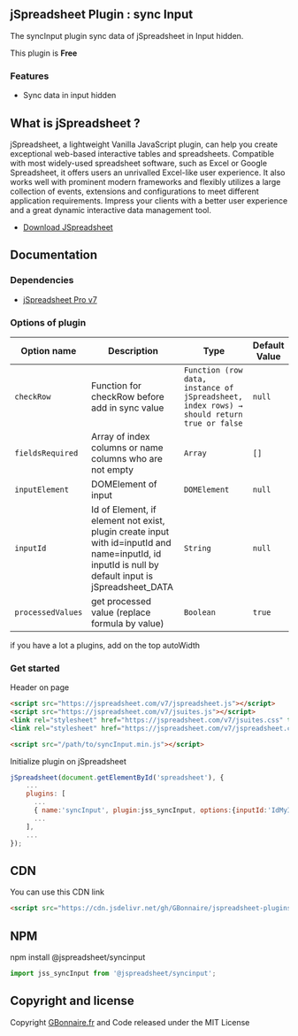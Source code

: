## jSpreadsheet Plugin : sync Input

The syncInput plugin sync data of jSpreadsheet in Input hidden.

This plugin is **Free**


### Features

- Sync data in input hidden


## What is jSpreadsheet ?

jSpreadsheet, a lightweight Vanilla JavaScript plugin, can help you create exceptional web-based interactive tables and spreadsheets. Compatible with most widely-used spreadsheet software, such as Excel or Google Spreadsheet, it offers users an unrivalled Excel-like user experience. It also works well with prominent modern frameworks and flexibly utilizes a large collection of events, extensions and configurations to meet different application requirements. Impress your clients with a better user experience and a great dynamic interactive data management tool.

- [Download JSpreadsheet](https://www.jspreadsheet.com)

## Documentation

### Dependencies

- [jSpreadsheet Pro v7](https://www.jspreadsheet.com/v7) 

### Options of plugin

<table>
	<thead>
		<tr>
			<th>Option name</th>
			<th>Description</th>
			<th>Type</th>
			<th>Default Value</th>
		</tr>
	</thead>
	<tbody>
		<tr>
			<td><code>checkRow</code></td>
			<td>Function for checkRow before add in sync value </td>
			<td><code>Function (row data, instance of jSpreadsheet, index rows) &rarr; should return true or false</code></td>
			<td><code>null</code></td>
		</tr>
		<tr>
			<td><code>fieldsRequired</code></td>
			<td>Array of index columns or name columns who are not empty</td>
			<td><code>Array</code></td>
			<td><code>[]</code></td>
		</tr>
		<tr>
			<td><code>inputElement</code></td>
			<td>DOMElement of input</td>
			<td><code>DOMElement</code></td>
			<td><code>null</code></td>
		</tr>
		<tr>
			<td><code>inputId</code></td>
			<td>Id of Element, if element not exist, plugin create input with id=inputId and name=inputId, id inputId is null by default input is jSpreadsheet_DATA</td>
			<td><code>String</code></td>
			<td><code>null</code></td>
		</tr>
		<tr>
			<td><code>processedValues</code></td>
			<td>get processed value (replace formula by value)</td>
			<td><code>Boolean</code></td>
			<td><code>true</code></td>
		</tr>
	</tbody>
</table>

if you have a lot a plugins, add on the top autoWidth
### Get started

Header on page
```HTML
<script src="https://jspreadsheet.com/v7/jspreadsheet.js"></script>
<script src="https://jspreadsheet.com/v7/jsuites.js"></script>
<link rel="stylesheet" href="https://jspreadsheet.com/v7/jsuites.css" type="text/css" />
<link rel="stylesheet" href="https://jspreadsheet.com/v7/jspreadsheet.css" type="text/css" />

<script src="/path/to/syncInput.min.js"></script>
```

Initialize plugin on jSpreadsheet
```JavaScript
jSpreadsheet(document.getElementById('spreadsheet'), {
	...
	plugins: [
      ...
      { name:'syncInput', plugin:jss_syncInput, options:{inputId:'IdMyInput'} },
      ...  
    ],
    ...
});
```


## CDN

You can use this CDN link

```HTML
<script src="https://cdn.jsdelivr.net/gh/GBonnaire/jspreadsheet-plugins-and-editors@latest/plugins/syncInput.min.js"></script>
```

## NPM
npm install @jspreadsheet/syncinput
```javascript
import jss_syncInput from '@jspreadsheet/syncinput';
```

## Copyright and license

Copyright [GBonnaire.fr](https://www.gbonnaire.fr) and Code released under the MIT License
